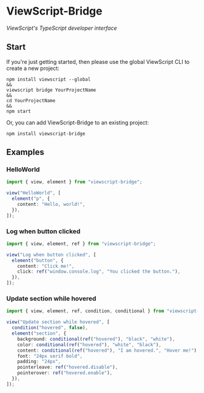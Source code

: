# ViewScript-Bridge

_ViewScript's TypeScript developer interface_

## Start

If you're just getting started, then please use the global ViewScript CLI to create a new project:

```
npm install viewscript --global
&&
viewscript bridge YourProjectName
&&
cd YourProjectName
&&
npm start
```

Or, you can add ViewScript-Bridge to an existing project:

```
npm install viewscript-bridge
```

## Examples

### HelloWorld

```ts
import { view, element } from "viewscript-bridge";

view("HelloWorld", [
  element("p", {
    content: "Hello, world!",
  }),
]);
```

### Log when button clicked

```ts
import { view, element, ref } from "viewscript-bridge";

view("Log when button clicked", [
  element("button", {
    content: "Click me!",
    click: ref("window.console.log", "You clicked the button."),
  }),
]);
```

### Update section while hovered

```ts
import { view, element, ref, condition, conditional } from "viewscript-bridge";

view("Update section while hovered", [
  condition("hovered", false),
  element("section", {
    background: conditional(ref("hovered"), "black", "white"),
    color: conditional(ref("hovered"), "white", "black"),
    content: conditional(ref("hovered"), "I am hovered.", "Hover me!"),
    font: "24px serif bold",
    padding: "24px",
    pointerleave: ref("hovered.disable"),
    pointerover: ref("hovered.enable"),
  }),
]);
```
